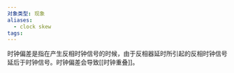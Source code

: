```yaml
---
对象类型: 现象
aliases:
  - clock skew
tags:
---
```

时钟偏差是指在产生反相时钟信号的时候，由于反相器延时所引起的反相时钟信号延后于时钟信号。时钟偏差会导致[[时钟重叠]]。